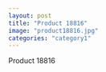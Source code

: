 ```yaml
---
layout: post
title: "Product 18816"
image: "product18816.jpg"
categories: "category1"
---
```

Product 18816
